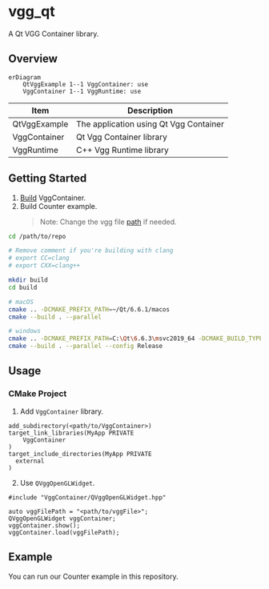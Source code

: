 # vgg_qt
A Qt VGG Container library. 

## Overview
```mermaid
erDiagram
    QtVggExample 1--1 VggContainer: use
    VggContainer 1--1 VggRuntime: use
```
|Item|Description|
|-|-|
|QtVggExample|The application using Qt Vgg Container|
|VggContainer| Qt Vgg Container library |
|VggRuntime| C++ Vgg Runtime library|


## Getting Started

1. [Build](https://github.com/verygoodgraphics/vgg_runtime?tab=readme-ov-file#qt-building-example) VggContainer.
2. Build Counter example.  
   >Note: Change the vgg file [path](https://github.com/verygoodgraphics/vgg_qt/blob/main/VggContainer/example/main.cpp#L30) if needed.

``` bash
cd /path/to/repo

# Remove comment if you're building with clang
# export CC=clang
# export CXX=clang++

mkdir build
cd build

# macOS
cmake .. -DCMAKE_PREFIX_PATH=~/Qt/6.6.1/macos
cmake --build . --parallel 

# windows
cmake .. -DCMAKE_PREFIX_PATH=C:\Qt\6.6.3\msvc2019_64 -DCMAKE_BUILD_TYPE=Release
cmake --build . --parallel --config Release
```

## Usage
### CMake Project
1. Add `VggContainer` library.
```
add_subdirectory(<path/to/VggContainer>)
target_link_libraries(MyApp PRIVATE
    VggContainer
)
target_include_directories(MyApp PRIVATE
  external
)
```
2. Use `QVggOpenGLWidget`.
```
#include "VggContainer/QVggOpenGLWidget.hpp"

auto vggFilePath = "<path/to/vggFile>";
QVggOpenGLWidget vggContainer;
vggContainer.show();
vggContainer.load(vggFilePath);

```


## Example
You can run our Counter example in this repository.